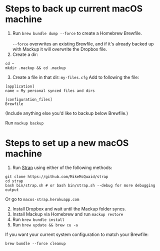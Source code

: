# Steps to back up current macOS machine

1) Run `brew bundle dump --force` to create a Homebrew Brewfile.
<br><br>
`--force` overwrites an existing Brewfile, and if it's already backed up with Mackup it will overwrite the Dropbox file.
2) Create a dir:

```
cd ~
mkdir .mackup && cd .mackup
```

3) Create a file in that dir: `my-files.cfg`
Add to following the file:

```
[application]
name = My personal synced files and dirs

[configuration_files]
Brewfile
```
(Include anything else you'd like to backup below Brewfile.)

Run `mackup backup`


# Steps to set up a new macOS machine

1) Run [Strap](https://macos-strap.herokuapp.com/) using either of the following methods:

```
git clone https://github.com/MikeMcQuaid/strap
cd strap
bash bin/strap.sh # or bash bin/strap.sh --debug for more debugging output
```

Or go to `macos-strap.herokuapp.com`

2) Install Dropbox and wait until the Mackup folder syncs.
3) Install Mackup via Homebrew and run `mackup restore`
4) Run `brew bundle install`
5) Run `brew update && brew cu -a`

If you want your current system configuration to match your Brewfile:

`brew bundle --force cleanup`
